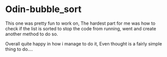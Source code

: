 # Odin-bubble_sort

This one was pretty fun to work on, The hardest part for me  was how to check
if the list is sorted to stop the code from running, went and create another 
method to do so.

Overall quite happy in how i manage to do it, Even thought is a fairly simple
thing to do....